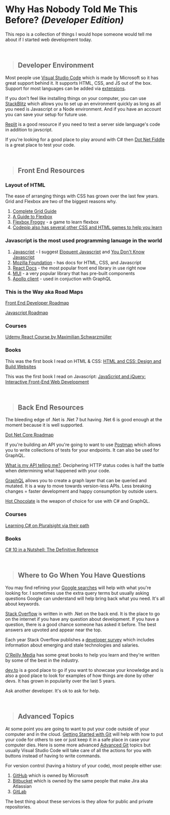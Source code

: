 # Why Has Nobody Told Me This Before? ***(Developer Edition)***

This repo is a collection of things I would hope someone would tell me about if I started web development today.

<br/>

> ## Developer Environment

Most people use [Visual Studio Code](https://code.visualstudio.com/) which is made by Microsoft so it has great support behind it. It supports HTML, CSS, and JS out of the box. Support for most languages can be added via [extensions](https://code.visualstudio.com/docs/editor/extension-marketplace#:~:text=VS%20Code%20extensions%20let%20you,APIs%20used%20by%20VS%20Code.).

If you don't feel like installing things on your computer, you can use [StackBlitz](https://stackblitz.com/) which allows you to set up an environment quickly as long as all you need is Javascript or a Node environment. And if you have an account you can save your setup for future use.

[Replit](https://replit.com/languages/csharp) is a good resource if you need to test a server side language's code in addition to javscript.

If you're looking for a good place to play around with C# then [Dot Net Fiddle](https://dotnetfiddle.net/) is a great place to test your code.

<br/>

> ## Front End Resources

### **Layout of HTML**

The ease of arranging things with CSS has grown over the last few years. Grid and Flexbox are two of the biggest reasons why.

1. [Complete Grid Guide](https://css-tricks.com/snippets/css/complete-guide-grid/)
1. [A Guide to Flexbox](https://css-tricks.com/snippets/css/a-guide-to-flexbox/)
1. [Flexbox Froggy](https://flexboxfroggy.com/) - a game to learn flexbox
1. [Codepip also has several other CSS and HTML games to help you learn](https://codepip.com/games/)

### **Javascript is the most used programming lanuage in the world**

1. [Javascript](https://www.javascript.com/resources) - I suggest [Eloquent Javascript](https://eloquentjavascript.net/) and [You Don't Know Javascript](https://github.com/getify/You-Dont-Know-JS)
1. [Mozilla Foundation](https://developer.mozilla.org/en-US/) - has docs for HTML, CSS, and Javascript
1. [React Docs](https://reactjs.org/) - the most popular front end library in use right now
1. [MUI](https://mui.com/material-ui/getting-started/overview/) - a very popular library that has pre-built components
1. [Apollo client](https://www.apollographql.com/docs/react/) - used in conjuction with GraphQL

### **This is the Way aka Road Maps**

[Front End Developer Roadmap](https://roadmap.sh/frontend/)

[Javascript Roadmap](https://roadmap.sh/javascript/)

### **Courses**

[Udemy React Course by Maximilian Schwarzmüller](https://www.udemy.com/course/react-the-complete-guide-incl-redux/)

### **Books**

This was the first book I read on HTML & CSS: [HTML and CSS: Design and Build Websites](https://www.barnesandnoble.com/w/html-and-css-jon-duckett/1111446793?ean=9781118008188)

This was the first book I read on Javascript: [JavaScript and jQuery: Interactive Front-End Web Development](https://www.barnesandnoble.com/w/javascript-and-jquery-jon-duckett/1119294449?ean=9781118531648)

<br/>

> ## Back End Resources

The bleeding edge of .Net is .Net 7 but having .Net 6 is good enough at the moment because it is well supported.

[Dot Net Core Roadmap](https://roadmap.sh/aspnet-core/)

If you're building an API you're going to want to use [Postman](https://www.postman.com/) which allows you to write collections of tests for your endpoints. It can also be used for GraphQL.

[What is my API telling me?](https://developer.mozilla.org/en-US/docs/Web/HTTP/Status). Deciphering HTTP status codes is half the battle when determining what happened with your code.

[GraphQL](https://graphql.org/) allows you to create a graph layer that can be queried and mutated. It is a way to move towards version-less APIs. Less breaking changes = faster development and happy consumption by outside users.

[Hot Chocolate](https://chillicream.com/docs/hotchocolate) is the weapon of choice for use with C# and GraphQL.

### **Courses**

[Learning C# on Pluralsight via their path](https://www.pluralsight.com/paths/csharp)

### **Books**

[C# 10 in a Nutshell: The Definitive Reference](https://www.barnesandnoble.com/w/c-10-in-a-nutshell-joseph-albahari/1140530175)

<br/>

> ## Where to Go When You Have Questions

You may find refining your [Google searches](https://support.google.com/websearch/answer/2466433?hl=en) will help with what you're looking for. I sometimes use the extra query terms but usually asking questions Google can understand will help bring back what you need. It's all about keywords. 

[Stack Overflow](https://stackoverflow.com/) is written in with .Net on the back end. It is the place to go on the internet if you have any question about development. If you have a question, there is a good chance someone has asked it before. The best answers are upvoted and appear near the top.

Each year Stack Overflow publishes a [developer survey](https://survey.stackoverflow.co/2022/) which includes information about emerging and stale technologies and salaries.

[O'Reilly Media](https://www.oreilly.com/search/?q=books&type=article&type=book&type=journal) has some great books to help you learn and they're written by some of the best in the industry.

[dev.to](https://dev.to/) is a good place to go if you want to showcase your knowledge and is also a good place to look for examples of how things are done by other devs. It has grown in popularity over the last 5 years.

Ask another developer. It's ok to ask for help.

<br/>

> ## Advanced Topics

At some point you are going to want to put your code outside of your computer and in the cloud. [Getting Started with Git](https://docs.github.com/en/get-started/quickstart/git-and-github-learning-resources) will help with how to put your code for others to see or just keep it in a safe place in case your computer dies. Here is some more advanced [Advanced Git](https://git-scm.com/) topics but usually Visual Studio Code will take care of all the actions for you with buttons instead of having to write commands.

For version control (having a history of your code), most people either use:
1. [GitHub](https://github.com/) which is owned by Microsoft 
1. [Bitbucket](https://bitbucket.org/product) which is owned by the same people that make Jira aka Atlassian
1. [GitLab](https://about.gitlab.com/)

The best thing about these services is they allow for public and private repositories.